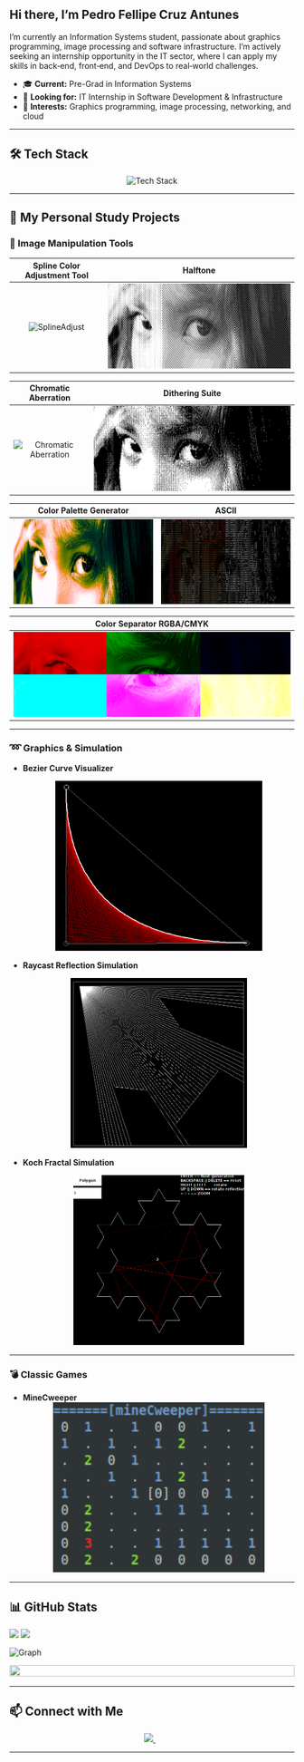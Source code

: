 ## Hi there, I’m Pedro Fellipe Cruz Antunes

I’m currently an Information Systems student, passionate about graphics programming, image processing and software infrastructure. I’m actively seeking an internship opportunity in the IT sector, where I can apply my skills in back‑end, front‑end, and DevOps to real‑world challenges.  

- 🎓 **Current:** Pre-Grad in Information Systems  
- 💼 **Looking for:** IT Internship in Software Development & Infrastructure  
- 🚀 **Interests:** Graphics programming, image processing, networking, and cloud  

---

## 🛠️ Tech Stack
<div align="center">
  <img src="https://skillicons.dev/icons?i=aws,java,c,cs,ts,js,python,react,nextjs,nodejs,html,css,mongodb,mysql&perline=7" alt="Tech Stack" /> 
</div>

---

## 🚀 My Personal Study Projects

### 🎨 Image Manipulation Tools
| **Spline Color Adjustment Tool** | **Halftone** |
| :-: | :-: |
| <img src="examples/pexels-iamikeee-2982149_ColorAdjustSpline.png" alt="SplineAdjust" width="500" height="150" /> | <img src="examples/pexels-iamikeee-2982149_Halftone.png" alt="Halftone" width="500" height="150" /> |

| **Chromatic Aberration** | **Dithering Suite** |
| :-: | :-: |
| <img src="examples/pexels-iamikeee-2982149_Chromatic.png" alt="Chromatic Aberration" width="500" height="150" /> | <img src="examples/pexels-iamikeee-2982149_Dither.png" alt="Dither" width="500" height="150" /> |

| **Color Palette Generator** | **ASCII** |
| :-: | :-: |
| <img src="examples/pexels-iamikeee-2982149_Palette.png" alt="Palette" width="500" height="150" /> | <img src="examples/pexels-iamikeee-2982149_ASCII.png" alt="Ascii" width="500" height="150" /> |

| **Color Separator RGBA/CMYK** |
| :-: |
| <img src="examples/pexels-iamikeee-2982149_ColorSeparator.png" alt="ColorSeparator" width="500" height="150" /> | 

---

### ➿ Graphics & Simulation
- **Bezier Curve Visualizer**  
  <div align="center">
    <img
      src="examples/bezier_example.png"
      alt="BezierCurve"
      width="400"
      height="300"
      style="object-fit: contain;"
    />
  </div>

- **Raycast Reflection Simulation**  
  <div align="center">
    <img
      src="examples/raycast_example.png"
      alt="Raycast"
      width="400"
      height="300"
      style="object-fit: contain;"
    />
  </div>
  
- **Koch Fractal Simulation**  
  <div align="center">
    <img
      src="examples/koch_example.png"
      alt="Koch"
      width="400"
      height="300"
      style="object-fit: contain;"
    />
  </div>

---

### 💣 Classic Games
- **MineCweeper**  
  <div align="center">
    <img
      src="examples/mineCweeper_example.png"
      alt="MineCweeper"
      width="400"
      height="300"
      style="object-fit: contain;"
    />
  </div>

  
---

## 📊 GitHub Stats

<!-- Current Stats card -->
<div>
      <img src="https://github-readme-streak-stats-9m8ugfa77-denvercoder1.vercel.app/?user=PedroFellipeAntunes&theme=monokai-metallian&border_radius=0&card_width=417&card_height=194&background=0D1017&fire=E8EDF3&currStreakNum=E8EDF3&sideNums=E8EDF3&currStreakLabel=E8EDF3&sideLabels=E8EDF3F0&dates=E8EDF3D5&ring=E8EDF3F0&card_width=400&card_height=195"/>
<img src="https://github-readme-stats.vercel.app/api?username=PedroFellipeAntunes&show_icons=true&bg_color=0D1017&border_radius=0&text_color=E8EDF3D5&title_color=E8EDF3&icon_color=E8EDF3&hide_border=false&card_width=414&card_height=195"/>
</div>

<!-- Activity Graph card -->
![Graph](https://github-readme-activity-graph.vercel.app/graph?username=PedroFellipeAntunes&custom_title=%20GitHub%20Activity%20Graph&bg_color=0d1017&color=e8edf3&line=e8edf3&point=e8edf3&area_color=FFFFFF&title_color=FFFFFF&area=true)

<img src="https://i.imgur.com/dBaSKWF.gif" height="20" width="100%">

---

## 📫 Connect with Me

<div align="center">
  <a href="https://www.linkedin.com/in/pedro-fellipe-cruz-antunes/" target="_blank">
    <img src="https://img.shields.io/badge/LinkedIn-0077B5?style=for-the-badge&logo=linkedin&logoColor=white">
  </a>&nbsp;&nbsp;
</div>

---
